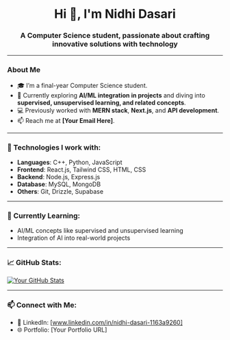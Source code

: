<h1 align="center">Hi 👋, I'm Nidhi Dasari</h1>
<h3 align="center">A Computer Science student, passionate about crafting innovative solutions with technology</h3>

---

### About Me
- 🎓 I’m a final-year Computer Science student.
- 🌱 Currently exploring **AI/ML integration in projects** and diving into **supervised, unsupervised learning, and related concepts**.
- 💻 Previously worked with **MERN stack**, **Next.js**, and **API development**.
- 📫 Reach me at **[Your Email Here]**.

---

### 🔧 Technologies I work with:
- **Languages**: C++, Python, JavaScript
- **Frontend**: React.js, Tailwind CSS, HTML, CSS
- **Backend**: Node.js, Express.js
- **Database**: MySQL, MongoDB
- **Others**: Git, Drizzle, Supabase

---

### 🌱 Currently Learning:
- AI/ML concepts like supervised and unsupervised learning
- Integration of AI into real-world projects

---

### 📈 GitHub Stats:
[![Your GitHub Stats](https://github-readme-stats.vercel.app/api?username=Nidhi8828&show_icons=true&theme=dark)](https://github.com/Nidhi8828)

---

### 📫 Connect with Me:
- 💼 LinkedIn: [www.linkedin.com/in/nidhi-dasari-1163a9260]
- 🌐 Portfolio: [Your Portfolio URL]


<!--
**Nidhi8828/Nidhi8828** is a ✨ _special_ ✨ repository because its `README.md` (this file) appears on your GitHub profile.

Here are some ideas to get you started:

- 🔭 I’m currently working on ...
- 🌱 I’m currently learning ...
- 👯 I’m looking to collaborate on ...
- 🤔 I’m looking for help with ...
- 💬 Ask me about ...
- 📫 How to reach me: ...
- 😄 Pronouns: ...
- ⚡ Fun fact: ...
-->

